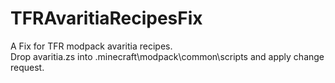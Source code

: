 # TFRAvaritiaRecipesFix
A Fix for TFR modpack avaritia recipes.  
Drop avaritia.zs into .minecraft\modpack\common\scripts and apply change request.
